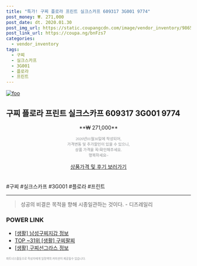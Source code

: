 ```yaml
--- 
title: "특가! 구찌 플로라 프린트 실크스카프 609317 3G001 9774" 
post_money: ₩. 271,000 
post_date: dt. 2020.01.30 
post_img_url: https://static.coupangcdn.com/image/vendor_inventory/9865/9e4b378d4aa8acb60280008c96dbadfcb8c115b927e53a1b419c68e5fccb.jpg 
post_link_url: https://coupa.ng/bnFzs7 
categories: 
  - vendor_inventory 
tags: 
  - 구찌 
  - 실크스카프 
  - 3G001 
  - 플로라 
  - 프린트 
--- 
```

[![foo](https://static.coupangcdn.com/image/vendor_inventory/9865/9e4b378d4aa8acb60280008c96dbadfcb8c115b927e53a1b419c68e5fccb.jpg)](https://coupa.ng/bnFzs7) 

## 구찌 플로라 프린트 실크스카프 609317 3G001 9774 
<p style="text-align: center;">**₩ 271,000**</p> 
<p style="text-align: center;"><span style="color: #898c8f; font-family: Georgia,Times,serif; font-size: 0.75em;">2020년01월30일에 작성되어, <br>가격변동 및 추가할인이 있을 수 있으니,<br> 상품 가격을 꼭!확인해주세요.<br>행복하세요~</span> 
</p>	 
<div markdown="0" style="text-align: center;"><a href="https://coupa.ng/bnFzs7" class="btn btn--success">상품가격 및 후기 보러가기</a></div> 
<br><br> 
  #구찌 #실크스카프 #3G001 #플로라 #프린트 
<hr> 

> 성공의 비결은 목적을 향해 시종일관하는 것이다. - 디즈레일리 


### POWER LINK

* <a href="https://blog.naver.com/santokki14/221775005445" target="_blank"> [생활] 남성구찌지갑 정보 </a>
* <a href="https://blog.naver.com/fasyy4321/221779179055" target="_blank"> TOP ~31위 [생활] 구찌팔찌</a>
* <a href="https://blog.naver.com/sakai111/221763334665" target="_blank"> [생활] 구찌선그라스 정보 </a>

<span style="color: #898c8f; font-family: Georgia,Times,serif; font-size: 0.55em;">파트너스활동으로 작성자에게 일정액의 커미션이 제공될수 있습니다.</span> 
